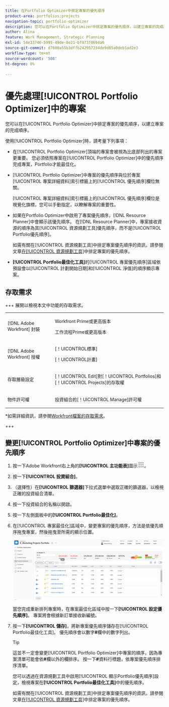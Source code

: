 ```yaml
---
title: 在Portfolio Optimizer中排定專案的優先順序
product-area: portfolios;projects
navigation-topic: portfolio-optimizer
description: 您可以在Portfolio Optimizer中排定專案的優先順序，以建立專案的完成順序。
author: Alina
feature: Work Management, Strategic Planning
exl-id: 54e33746-5995-49de-8e21-bf973f0694a6
source-git-commit: d7600a55b3dffb242957234de9d85a0deb1ad2e3
workflow-type: tm+mt
source-wordcount: '508'
ht-degree: 0%

---
```


# 優先處理[!UICONTROL Portfolio Optimizer]中的專案

您可以在[!UICONTROL Portfolio Optimizer]中排定專案的優先順序，以建立專案的完成順序。

使用[!UICONTROL Portfolio Optimizer]時，請考量下列事項：

* 在[!UICONTROL Portfolio Optimizer]頂端的專案會被視為比底部列出的專案更重要。 您必須依照專案在[!UICONTROL Portfolio Optimizer]中的優先順序完成專案，Portfolio才能最佳化。
* [!UICONTROL Portfolio Optimizer]中專案的優先順序與位於專案[!UICONTROL 專案詳細資料]索引標籤上的[!UICONTROL 優先順序]欄位無關。

  [!UICONTROL 專案詳細資料]索引標籤上的[!UICONTROL 優先順序]欄位是視覺化旗標，您可以手動指定，以瞭解專案的重要性。

* 如果在Portfolio Optimizer中啟用了專案優先順序，[!DNL Resource Planner]中會顯示該優先順序。 在[!DNL Resource Planner]中，專案接收資源的順序為其[!UICONTROL 資源規劃工具]優先順序，而不是[!UICONTROL Portfolio優先順序]。

  如需有關在[!UICONTROL 資源規劃工具]中排定專案優先順序的資訊，請參閱文章[在[!UICONTROL 資源規劃工具]](../../../resource-mgmt/resource-planning/prioritize-projects-resource-planner.md)中排定專案的優先順序。

* **[!UICONTROL Portfolio最佳化工具]**&#x200B;的[!UICONTROL 專案優先順序]區域依預設會以[!UICONTROL 計劃開始日期]和[!UICONTROL 淨值]的順序顯示專案。

## 存取需求

+++ 展開以檢視本文中功能的存取需求。 

<table style="table-layout:auto"> 
 <col> 
 <col> 
 <tbody> 
  <tr> 
   <td role="rowheader">[!DNL Adobe Workfront] 封裝</td> 
   <td> <p>Workfront Prime或更高版本</p>
      <p>工作流程Prime或更高版本</p>
    </td> 
  </tr> 
  <tr> 
   <td role="rowheader">[!DNL Adobe Workfront] 授權</td> 
   <td> <p>[！UICONTROL標準]</p>
   <p>[！UICONTROL計畫]</p> </td> 
  </tr> 
  <tr> 
   <td role="rowheader">存取層級設定</td> 
   <td> <p>[！UICONTROL Edit]對[！UICONTROL Portfolios]和[！UICONTROL Projects]的存取權</p>  </td>
</tr> 
  <tr> 
   <td role="rowheader">物件許可權</td> 
   <td> <p>投資組合的[！UICONTROL Manage]許可權</p>  </td> 
  </tr> 
 </tbody> 
</table>

*如需詳細資訊，請參閱[Workfront檔案的存取需求](/help/quicksilver/administration-and-setup/add-users/access-levels-and-object-permissions/access-level-requirements-in-documentation.md)。

+++

<!--Old:

<table style="table-layout:auto"> 
 <col> 
 <col> 
 <tbody> 
  <tr> 
   <td role="rowheader">[!DNL Adobe Workfront] plan</td> 
   <td> <p>Any </p> </td> 
  </tr> 
  <tr> 
   <td role="rowheader">Adobe Workfront licenses*</td> 
   <td> <p>New: Standard</p>
   <p>Current: Plan</p> </td> 
  </tr> 
  <tr> 
   <td role="rowheader">Access level configurations*</td> 
   <td> <p>[!UICONTROL Edit] access to Projects and Portfolios</p></td> 
  </tr> 
  <tr> 
   <td role="rowheader">Object permissions</td> 
   <td> <p>[!UICONTROL Manage] permissions to the portfolio</p> <p>Contribute or higher permissions to the projects</p> 
   <p>You must have Manage permissions to all the projects in the list to be able to use <b>Set project priority</b>.</p>
    </td> 
  </tr> 
 </tbody> 
</table>-->

## 變更[!UICONTROL Portfolio Optimizer]中專案的優先順序

1. 按一下Adobe Workfront右上角的&#x200B;**[!UICONTROL 主功能表]**&#x200B;圖示![主功能表圖示](assets/main-menu-icon.png)。

1. 按一下&#x200B;**[!UICONTROL 投資組合]**。
1. （選擇性）在&#x200B;**[!UICONTROL 篩選器]**&#x200B;下拉式選單中選取正確的篩選器，以檢視正確的投資組合清單。
1. 按一下投資組合的名稱以開啟。
1. 按一下左側面板中的&#x200B;**[!UICONTROL Portfolio最佳化]**。
1. 在[!UICONTROL 專案最佳化]區域中，變更專案的優先順序，方法是依優先順序拖曳專案，然後拖曳至所需的顯示位置。

   ![Portfolio optimizer與專案](assets/portfolio-optimizer-with-projects-nwe-350x89.png)

   當您完成重新排列專案時，在專案最佳化區域中按一下&#x200B;**[!UICONTROL 設定優先順序]**。 專案將會根據新訂單接收新編號。

1. 按一下&#x200B;**[!UICONTROL 儲存]**，將新專案優先順序儲存在[!UICONTROL Portfolio最佳化工具]。 優先順序會以數字&#x200B;**#**&#x200B;欄中的數字列出。

   >[!TIP]
   >
   >這並不一定會變更[!UICONTROL Portfolio Optimizer]中專案的順序，因為專案清單可能會依&#x200B;**#**&#x200B;欄以外的欄排序。 按一下&#x200B;**#**&#x200B;資料行標題，依專案優先順序排序清單。

   您可以透過在資源規劃工具中啟用[!UICONTROL 顯示Portfolio優先順序]設定，檢視專案在&#x200B;**[!UICONTROL Portfolio最佳化工具]**&#x200B;中的優先順序。

   如需有關在[!UICONTROL 資源規劃工具]中排定專案優先順序的資訊，請參閱文章[在[!UICONTROL 資源規劃工具]](../../../resource-mgmt/resource-planning/prioritize-projects-resource-planner.md)中排定專案的優先順序。
